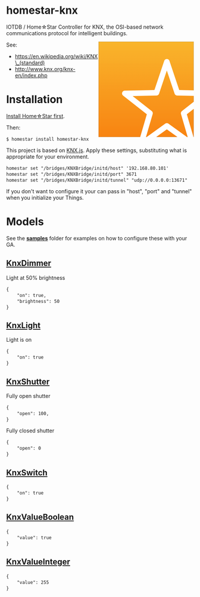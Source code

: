 # homestar-knx
IOTDB / Home☆Star Controller for KNX, the  OSI-based network communications protocol for intelligent buildings.

<img src="https://raw.githubusercontent.com/dpjanes/iotdb-homestar/master/docs/HomeStar.png" align="right" />

See: 
* https://en.wikipedia.org/wiki/KNX\_(standard)
* http://www.knx.org/knx-en/index.php

# Installation

[Install Home☆Star first](https://github.com/dpjanes/iotdb-homestar#installation).

Then:

    $ homestar install homestar-knx

This project is based on [KNX.js](https://www.npmjs.com/package/knx.js).
Apply these settings, substituting what is appropriate for your environment.

    homestar set "/bridges/KNXBridge/initd/host" '192.168.80.101'
    homestar set "/bridges/KNXBridge/initd/port" 3671
    homestar set "/bridges/KNXBridge/initd/tunnel" "udp://0.0.0.0:13671"

If you don't want to configure it your can pass in "host", "port" and "tunnel" when 
you initialize your Things.

# Models

See the **[samples](https://github.com/dpjanes/homestar-knx/tree/master/samples)** folder for examples on how to configure these 
with your GA.

## [KnxDimmer](https://github.com/dpjanes/homestar-knx/blob/master/models/KnxDimmer.iotql)

Light at 50% brightness

    {
        "on": true,
        "brightness": 50
    }

## [KnxLight](https://github.com/dpjanes/homestar-knx/blob/master/models/KnxLight.iotql)

Light is on

    {
        "on": true
    }

## [KnxShutter](https://github.com/dpjanes/homestar-knx/blob/master/models/KnxShutter.iotql)

Fully open shutter

    {
        "open": 100,
    }

Fully closed shutter

    {
        "open": 0
    }

## [KnxSwitch](https://github.com/dpjanes/homestar-knx/blob/master/models/KnxSwitch.iotql)

    {
        "on": true
    }

## [KnxValueBoolean](https://github.com/dpjanes/homestar-knx/blob/master/models/KnxValueBoolean.iotql)

    {
        "value": true
    }

## [KnxValueInteger](https://github.com/dpjanes/homestar-knx/blob/master/models/KnxValueInteger.iotql)

    {
        "value": 255
    }

